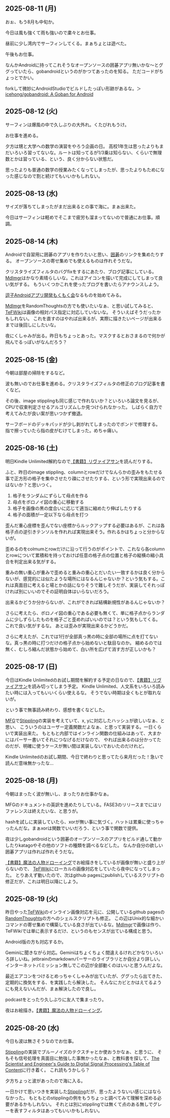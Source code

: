 ## 2025-08-11 (月)

おぉ、もう8月も中旬か。

今日は風も強くて雨も強いので粛々とお仕事。

昼前に少し湾内でサーフィンしてくる。まぁちょとは遊べた。

午後もお仕事。

なんかAndroidに持ってこれそうなオープンソースの囲碁アプリ無いかな〜とググっていたら、gobandroidというのがかつてあったのを知る。
ただコードがちょっとでかい。

forkして微妙にAndroidStudioでビルドしたっぽい形跡があるな。＞[icehong/gobandroid: A Goban for Android](https://github.com/icehong/gobandroid)

## 2025-08-12 (火)

サーフィンは爆風の中で久しぶりの大外れ。くたびれもうけ。

お仕事を進める。

夕方は甥と大学への数学の演習をやろう企画の日。
高校1年生は思ったよりもまだいろいろ習ってないな。ルートは知ってるが1/3乗は知らない、くらいで無理数とかは習っている、という、良く分からない状態だ。

思ったよりも普通の数学の授業みたくなってしまったが、思ったよりもためになった感じなので割と続けてもいいかもしれない。

## 2025-08-13 (水)

サイズが落ちてしまったがまだ出来るとの事で海に。まぁ出来た。

今日はサーフィンは軽めでそこまで疲労も溜まってないので普通にお仕事。順調。

## 2025-08-14 (木)

Androidで自習用に囲碁のアプリを作りたいと思い、[囲碁](%E5%9B%B2%E7%A2%81)のリンクを集めたりする。
オープンソースの寄せ集めでも使えるものは作れそうだな。

クリスタライズフィルタのバグfixをするにあたり、ブログ記事にしている。
[MdImgr](MdImgr)はかなり素晴らしいな。これはアイコンを描いて完成にしてしまって良い気がする。
もういくつかこれを使ったブログを書いたらアナウンスしよう。

[逗子Androidアプリ開発もくもく会](%E9%80%97%E5%AD%90Android%E3%82%A2%E3%83%97%E3%83%AA%E9%96%8B%E7%99%BA%E3%82%82%E3%81%8F%E3%82%82%E3%81%8F%E4%BC%9A)なるものを始めてみる。

[MdImgr](MdImgr)をRandomThoughtsの方でも使いたいなぁ、と思い試してみると、[TeFWiki](TeFWiki)は画像の相対パス指定に対応していないな。
そういえばそうだったかもしれない。
これを直すのはやれば出来るが、実際に描きたいページが出来るまでは後回しにしたいな。

夜にくしゃみが出る。昨日もちょっとあった。マスクするとおさまるので何かが飛んでるっぽいがなんだろう？

## 2025-08-15 (金)

今朝は部屋の掃除をするなど。

波も無いのでお仕事を進める。クリスタライズフィルタの修正のブログ記事を書くなど。

その後、image stipplingも同じ感じで作れないか？といろいろ論文を見るが、CPUで収束判定させるアルゴリズムしか見つけられなかった。
しばらく自力で考えてみたが良い案が思いつかず撤退。

サーフボードのデッキパッドが少し剥がれてしまったのでボンドで修理する。
指で擦っていたら指の皮がむけてしまった。めちゃ痛い。

## 2025-08-16 (土)

明日Kindle Unlimited解約なので[【書籍】リヴァイアサン](%E3%80%90%E6%9B%B8%E7%B1%8D%E3%80%91%E3%83%AA%E3%83%B4%E3%82%A1%E3%82%A4%E3%82%A2%E3%82%B5%E3%83%B3)を読んだりする。

ふと、昨日のimage stippling、columnとrowだけでなんらかの歪みをもたせる事で正方形の格子を集中させたり疎にさせたりする、という形で実現出来るのではないか？と思いつく。

1. 格子をランダムにずらして母点を作る
2. 母点をボロノイ図の重心に移動する
3. 格子を画像の黒の度合いに応じて適当に縮めたり伸ばしたりする
4. 格子の面積が一定以下なら母点を打つ

歪んだ重心座標を歪んでない座標からルックアップする必要はあるが、これは各格子点の逆引きテンソルを作れれば実現出来そう。作れるかはちょっと分からないが。

歪めるのをcolmumとrowだけに沿って行うのがポイントで、これなら各columnとrowについて累積和を持っておけば任意の格子点の位置と格子の縦横の縮小具合を判定出来る気がする。

重みの無い重心が重みで歪めると重みの重心とだいたい一致するかは良く分からないが、感覚的には似たような場所にはなるんじゃないか？という気もする。これは真面目に考えると場とかの話になりそうで難しそうだが、実装してそれっぽければ別にいいのでその証明自体はいらないだろう。

出来るかどうか分からないが、これができれば結構新規性があるんじゃないか？

さらに考えたら、ボロノイ図の重心である必要も無くて、単に格子点からランダムに少しずらしたものを格子ごと歪めればいいのでは？という気もしてくる。
これで良い気がするな。
あとは歪みが実現出来るかどうかだ。

さらに考えたが、これでは1行が全部真っ黒の時に全部の場所に点を打てないな。真っ黒の時に打つだけの格子点から始めないと駄目なのか。
縮めるのでは無く、むしろ縮んだ状態から始めて、白い所を広げて消す方が正しいかも？

## 2025-08-17 (日)

今日はKindle Unlimitedのお試し期間を解約する予定の日なので、[【書籍】リヴァイアサン](%E3%80%90%E6%9B%B8%E7%B1%8D%E3%80%91%E3%83%AA%E3%83%B4%E3%82%A1%E3%82%A4%E3%82%A2%E3%82%B5%E3%83%B3)を読み切ってしまう予定。
Kindle Unlimited、人文系をいろいろ読みたい時には入ってもいいくらい使えるな。
そうでない時期は全くもとが取れないが。

という事で無事読み終わり、感想を書くなどした。

[MFG](MFG)で[Stippling](Stippling)の実装を考えていて、x, yに対応したハッシュが欲しいなぁ、と思い、
こういうのはユーザー定義関数だよなぁ、と思って実装する。一日くらいで実装出来た。
もともと内部ではインライン関数の仕組みはあって、大まかにはパーサー書いてそれにつなげるだけなので、
やれば出来るのは分かってたのだが、明確に使うケースが無い間は実装しないでおいたのだけれど。

Kindle Unlimitedのお試し期間、今日で終わりと思ってたら来月だった！急いで読んだ意味無かったな…

## 2025-08-18 (月)

今朝はまったく波が無いし、まったりお仕事かなぁ。

MFGのドキュメントの英訳を進めたりしている。FASE3のリリースまでにはリファレンスは終えたいな、と思うが。

hashを試しに実装していたら、xorが無い事に気づく。ハットは累乗に使っちゃったんだな。まぁxorは関数でいいだろう、という事で関数で提供。

夜は少しgobandroidという囲碁のオープンソースのアプリをビルド通して動かしたりkatagoやその他のソフトの種類を調べるなどした。
なんか自分の欲しい囲碁アプリは作れば作れそうだな。

[【書籍】魔法の人物ドローイング](%E3%80%90%E6%9B%B8%E7%B1%8D%E3%80%91%E9%AD%94%E6%B3%95%E3%81%AE%E4%BA%BA%E7%89%A9%E3%83%89%E3%83%AD%E3%83%BC%E3%82%A4%E3%83%B3%E3%82%B0)でお絵描きをしているが画像が無いと盛り上がらないので、
[TeFWiki](TeFWiki)にローカルの画像対応をしていたら夜中になってしまった。
とりあえず動いたので、次はgithub pagesにpublishしているスクリプトの修正だが、これは明日以降にしよう。

## 2025-08-19 (火)

昨日やった[TeFWiki](TeFWiki)のインライン画像対応を元に、公開しているgithub pagesの[RandomThoughts](RandomThoughts)の方へのシェルスクリプトも修正。
この辺はUnix的な細かいコマンドの寄せ集めで構築している良さが出ているな。[MdImgr](MdImgr)で画像は作り、TeFWikiでは単に表示するだけ、というのもセンスが出ている構成と思う。

Android版の方も対応するか。

Geminiに聞きながら対応。Geminiはちょくちょく間違えるけれどかなりいろいろ詳しいね。jetbrainのmarkdownパーサーのライブラリとか自分より詳しい。
インターネットパミッション無しでこの辺が全部動くのはいいと思うんだよな。

最近エアコンをつけるとめっちゃくしゃみが出ていたが、ググったら出てきた、定期的に換気をする、を実践したら解決した。
そんなにカビとかはえてるようにも見えないんだが、まぁ解決したので良し。

podcastをとったり久しぶりに友人で集まったり。

夜はお絵描き。[【書籍】魔法の人物ドローイング](%E3%80%90%E6%9B%B8%E7%B1%8D%E3%80%91%E9%AD%94%E6%B3%95%E3%81%AE%E4%BA%BA%E7%89%A9%E3%83%89%E3%83%AD%E3%83%BC%E3%82%A4%E3%83%B3%E3%82%B0)。

## 2025-08-20 (水)

今日も波は無さそうなのでお仕事。

[Stippling](Stippling)の実装でブルーノイズのテクスチャとか使おうかなぁ、と思うに、
そもそも信号処理を真面目に勉強した事無かったなぁ、と教科書を探して、[The Scientist and Engineer's Guide to Digital Signal Processing's Table of Content](https://www.dspguide.com/pdfbook.htm)に行き着く。
これ読もうかしら？

夕方ちょっと波があったので海に入る。

一日かけて思いつきを実装した[Stippling](Stippling)だが、思ったようないい感じにはならなかった。
もともとのstipplingの例をもうちょっと調べてみて理解を深める必要があるかもしれない。
それとは別にstipplingでは無くて点のある無しでグレーを表すフィルタはあってもいいかもしれない。